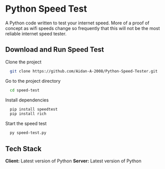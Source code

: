
# Python Speed Test

A Python code written to test your internet speed. More of a proof of concept as wifi speeds change so frequently that this will not be the most reliable internet speed tester.




## Download and Run Speed Test

Clone the project

```bash
  git clone https://github.com/Aidan-A-2008/Python-Speed-Tester.git
```

Go to the project directory

```bash
  cd speed-test
```

Install dependencies

```bash
  pip install speedtest
  pip install rich
```

Start the speed test

```bash
  py speed-test.py
```


## Tech Stack

**Client:** Latest version of Python
**Server:** Latest version of Python

